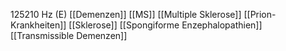 125210 Hz (E)
[[Demenzen]]
[[MS]]
[[Multiple Sklerose]]
[[Prion-Krankheiten]]
[[Sklerose]]
[[Spongiforme Enzephalopathien]]
[[Transmissible Demenzen]]